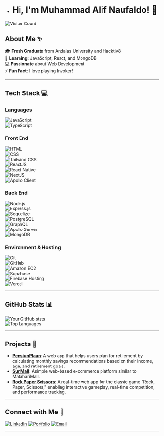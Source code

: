 
- # Hi, I'm Muhammad Alif Naufaldo! 👋

![Visitor Count](https://komarev.com/ghpvc/?username=yourusername&label=Profile%20Views&color=0e75b6&style=flat)

## About Me ✨
🎓 **Fresh Graduate** from Andalas University and Hacktiv8  
🌱 **Learning**: JavaScript, React, and MongoDB  
💻 **Passionate** about Web Development  
⚡ **Fun Fact**: I love playing Invoker!  

---

## Tech Stack 💻

### **Languages**  
![JavaScript](https://img.shields.io/badge/-JavaScript-F7DF1E?logo=javascript&logoColor=black&style=flat-square)  
![TypeScript](https://img.shields.io/badge/-TypeScript-3178C6?logo=typescript&logoColor=white&style=flat-square)  

### **Front End**  
![HTML](https://img.shields.io/badge/-HTML-E34F26?logo=html5&logoColor=white&style=flat-square)  
![CSS](https://img.shields.io/badge/-CSS-1572B6?logo=css3&logoColor=white&style=flat-square)  
![Tailwind CSS](https://img.shields.io/badge/-Tailwind%20CSS-06B6D4?logo=tailwindcss&logoColor=white&style=flat-square)  
![ReactJS](https://img.shields.io/badge/-ReactJS-61DAFB?logo=react&logoColor=black&style=flat-square)  
![React Native](https://img.shields.io/badge/-React%20Native-61DAFB?logo=react&logoColor=black&style=flat-square)  
![NextJS](https://img.shields.io/badge/-Next.js-000000?logo=next.js&logoColor=white&style=flat-square)  
![Apollo Client](https://img.shields.io/badge/-Apollo%20Client-311C87?logo=apollographql&logoColor=white&style=flat-square)  

### **Back End**  
![Node.js](https://img.shields.io/badge/-Node.js-339933?logo=node.js&logoColor=white&style=flat-square)  
![Express.js](https://img.shields.io/badge/-Express.js-000000?logo=express&logoColor=white&style=flat-square)  
![Sequelize](https://img.shields.io/badge/-Sequelize-52B0E7?logo=sequelize&logoColor=white&style=flat-square)  
![PostgreSQL](https://img.shields.io/badge/-PostgreSQL-4169E1?logo=postgresql&logoColor=white&style=flat-square)  
![GraphQL](https://img.shields.io/badge/-GraphQL-E10098?logo=graphql&logoColor=white&style=flat-square)  
![Apollo Server](https://img.shields.io/badge/-Apollo%20Server-311C87?logo=apollographql&logoColor=white&style=flat-square)  
![MongoDB](https://img.shields.io/badge/-MongoDB-47A248?logo=mongodb&logoColor=white&style=flat-square)  

### **Environment & Hosting**  
![Git](https://img.shields.io/badge/-Git-F05032?logo=git&logoColor=white&style=flat-square)  
![GitHub](https://img.shields.io/badge/-GitHub-181717?logo=github&logoColor=white&style=flat-square)  
![Amazon EC2](https://img.shields.io/badge/-Amazon%20EC2-FF9900?logo=amazon-aws&logoColor=white&style=flat-square)  
![Supabase](https://img.shields.io/badge/-Supabase-3ECF8E?logo=supabase&logoColor=white&style=flat-square)  
![Firebase Hosting](https://img.shields.io/badge/-Firebase%20Hosting-FFCA28?logo=firebase&logoColor=black&style=flat-square)  
![Vercel](https://img.shields.io/badge/-Vercel-000000?logo=vercel&logoColor=white&style=flat-square)  


---

## GitHub Stats 📊
![Your GitHub stats](https://github-readme-stats.vercel.app/api?username=AlifNaufaldo&show_icons=true&theme=radical)  
![Top Languages](https://github-readme-stats.vercel.app/api/top-langs/?username=AlifNaufaldo&layout=compact&theme=radical)

---

## Projects 🚀
- **[PensiunPlaan](#)**: A web app that helps users plan for retirement by calculating monthly savings recommendations
 based on their income, age, and retirement goals.  
- **[SunMall](#)**: Asimple web-based e-commerce platform similar to MatahariMall.
- **[Rock Paper Scissors](#)**: A real-time web app for the classic game "Rock, Paper, Scissors," enabling interactive gameplay,
 real-time competition, and performance tracking.   

---

## Connect with Me 🤝
[![LinkedIn](https://img.shields.io/badge/-LinkedIn-0A66C2?logo=linkedin&logoColor=white&style=flat-square)](https://www.linkedin.com/in/alif-naufaldo/)
[![Portfolio](https://img.shields.io/badge/-Portfolio-000000?logo=vercel&logoColor=white&style=flat-square)](https://portfolio.alifnaufaldo.online/)
[![Email](https://img.shields.io/badge/-Email-D14836?logo=gmail&logoColor=white&style=flat-square)](mailto:muhammadalifnaufaldo@gmail.com)

---


<!---
AlifNaufaldo/AlifNaufaldo is a ✨ special ✨ repository because its `README.md` (this file) appears on your GitHub profile.
You can click the Preview link to take a look at your changes.
--->

